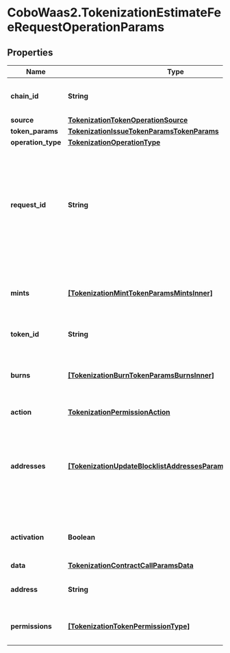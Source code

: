 # CoboWaas2.TokenizationEstimateFeeRequestOperationParams

## Properties

Name | Type | Description | Notes
------------ | ------------- | ------------- | -------------
**chain_id** | **String** | The chain ID where the token will be issued. | 
**source** | [**TokenizationTokenOperationSource**](TokenizationTokenOperationSource.md) |  | 
**token_params** | [**TokenizationIssueTokenParamsTokenParams**](TokenizationIssueTokenParamsTokenParams.md) |  | 
**operation_type** | [**TokenizationOperationType**](TokenizationOperationType.md) |  | 
**request_id** | **String** | The request ID that is used to track a transaction request. The request ID is provided by you and must be unique within your organization. | [optional] 
**mints** | [**[TokenizationMintTokenParamsMintsInner]**](TokenizationMintTokenParamsMintsInner.md) | Details for each token mint, including amount and address to mint to. | 
**token_id** | **String** | The ID of the token. | 
**burns** | [**[TokenizationBurnTokenParamsBurnsInner]**](TokenizationBurnTokenParamsBurnsInner.md) | Details for each token burn, including amount and address to burn from. | 
**action** | [**TokenizationPermissionAction**](TokenizationPermissionAction.md) |  | 
**addresses** | [**[TokenizationUpdateBlocklistAddressesParamsAddressesInner]**](TokenizationUpdateBlocklistAddressesParamsAddressesInner.md) | A list of addresses to manage. For &#39;add&#39; operations, notes can be provided. For &#39;remove&#39; operations, notes are ignored. | 
**activation** | **Boolean** | Whether to activate the allowlist feature for the token. | 
**data** | [**TokenizationContractCallParamsData**](TokenizationContractCallParamsData.md) |  | [optional] 
**address** | **String** | The address to manage permissions for. | 
**permissions** | [**[TokenizationTokenPermissionType]**](TokenizationTokenPermissionType.md) | The list of permissions to operate on. | 


